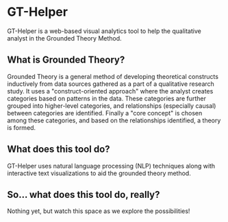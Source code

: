 # GT-Helper

GT-Helper is a web-based visual analytics tool to help the qualitative analyst in the Grounded Theory Method.

## What is Grounded Theory?

Grounded Theory is a general method of developing theoretical constructs inductively from data sources gathered as a part of a qualitative research study.
It uses a "construct-oriented approach" where the analyst creates categories based on patterns in the data.
These categories are further grouped into higher-level categories, and relationships (especially causal) between categories are identified.
Finally a "core concept" is chosen among these categories, and based on the relationships identified, a theory is formed.

## What does this tool do?
GT-Helper uses natural language processing (NLP) techniques along with interactive text visualizations to aid the grounded theory method.

## So... what does this tool do, really?
Nothing yet, but watch this space as we explore the possibilities!
